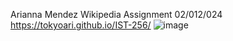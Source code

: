 Arianna Mendez 
Wikipedia Assignment
02/012/024
https://tokyoari.github.io/IST-256/
![image](https://github.com/TokyoAri/IST-256/assets/125814030/2420c782-49e9-4141-96d0-462e5c9474a3)
